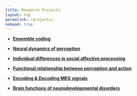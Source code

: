 ```yaml
---
title: Research Projects
layout: tag
permalink: /projects/
nohead: true
---
```


* [__Ensemble coding__](/projects_ensemble_coding.md)<br/>


* [__Neural dynamics of perception__](/projects_neural_dynamics_perception.md)<br/>


* [__Individual differences in social affective processing__](/projects_individual_differences.md)<br/>


* [__Functional relationship between perception and action__](/projects_perception_action.md)<br/>


* [__Encoding & Decoding MEG signals__](/projects_decoding_meg.md)<br/>


* [__Brain functions of neurodevelopmental disorders__](/projects_neurodevelopomental_disorders.md)<br/>

